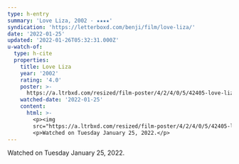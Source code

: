 ```yaml
---
type: h-entry
summary: 'Love Liza, 2002 - ★★★★'
syndication: 'https://letterboxd.com/benji/film/love-liza/'
date: '2022-01-25'
updated: '2022-01-26T05:32:31.000Z'
u-watch-of:
  type: h-cite
  properties:
    title: Love Liza
    year: '2002'
    rating: '4.0'
    poster: >-
      https://a.ltrbxd.com/resized/film-poster/4/2/4/0/5/42405-love-liza-0-500-0-750-crop.jpg?k=4744d2033d
    watched-date: '2022-01-25'
    content:
      html: >-
        <p><img
        src="https://a.ltrbxd.com/resized/film-poster/4/2/4/0/5/42405-love-liza-0-500-0-750-crop.jpg?k=4744d2033d"/></p>
        <p>Watched on Tuesday January 25, 2022.</p>
---
```

Watched on Tuesday January 25, 2022.
